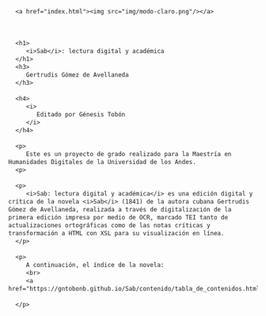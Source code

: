 
   <head>
      <link rel="stylesheet" href="b-index.css"/>
      <title>Sab</title>
   </head>
   <body>
      
      <a href="index.html"><img src="img/modo-claro.png"/></a>
      
      
      
      <h1>
         <i>Sab</i>: lectura digital y académica
      </h1>
      <h3>
         Gertrudis Gómez de Avellaneda
      </h3>
   
      <h4>
         <i>
            Editado por Génesis Tobón
         </i>
      </h4>
   
      <p>
         Este es un proyecto de grado realizado para la Maestría en Humanidades Digitales de la Universidad de los Andes.
      <p>
         
      <p>
         <i>Sab: lectura digital y académica</i> es una edición digital y crítica de la novela <i>Sab</i> (1841) de la autora cubana Gertrudis Gómez de Avellaneda, realizada a través de digitalización de la primera edición impresa por medio de OCR, marcado TEI tanto de actualizaciones ortográficas como de las notas críticas y transformación a HTML con XSL para su visualización en línea. 
      </p>
   
      <p>
         A continuación, el índice de la novela: 
         <br>      
         <a href="https://gntobonb.github.io/Sab/contenido/tabla_de_contenidos.html">Índice</a>
      
      </p>
